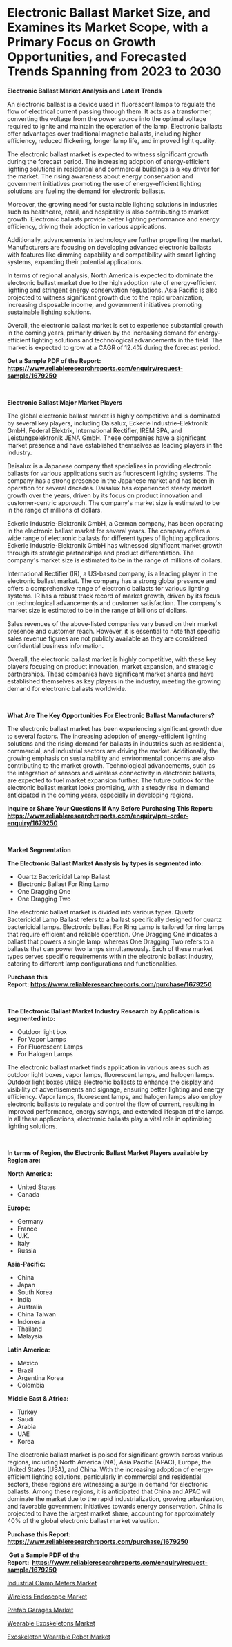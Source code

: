 <p><h1>Electronic Ballast Market Size, and Examines its Market Scope, with a Primary Focus on Growth Opportunities, and Forecasted Trends Spanning from 2023 to 2030</h1></p><p><strong>Electronic Ballast Market Analysis and Latest Trends</strong></p>
<p><p>An electronic ballast is a device used in fluorescent lamps to regulate the flow of electrical current passing through them. It acts as a transformer, converting the voltage from the power source into the optimal voltage required to ignite and maintain the operation of the lamp. Electronic ballasts offer advantages over traditional magnetic ballasts, including higher efficiency, reduced flickering, longer lamp life, and improved light quality.</p><p>The electronic ballast market is expected to witness significant growth during the forecast period. The increasing adoption of energy-efficient lighting solutions in residential and commercial buildings is a key driver for the market. The rising awareness about energy conservation and government initiatives promoting the use of energy-efficient lighting solutions are fueling the demand for electronic ballasts.</p><p>Moreover, the growing need for sustainable lighting solutions in industries such as healthcare, retail, and hospitality is also contributing to market growth. Electronic ballasts provide better lighting performance and energy efficiency, driving their adoption in various applications.</p><p>Additionally, advancements in technology are further propelling the market. Manufacturers are focusing on developing advanced electronic ballasts with features like dimming capability and compatibility with smart lighting systems, expanding their potential applications.</p><p>In terms of regional analysis, North America is expected to dominate the electronic ballast market due to the high adoption rate of energy-efficient lighting and stringent energy conservation regulations. Asia Pacific is also projected to witness significant growth due to the rapid urbanization, increasing disposable income, and government initiatives promoting sustainable lighting solutions.</p><p>Overall, the electronic ballast market is set to experience substantial growth in the coming years, primarily driven by the increasing demand for energy-efficient lighting solutions and technological advancements in the field. The market is expected to grow at a CAGR of 12.4% during the forecast period.</p></p>
<p><strong>Get a Sample PDF of the Report:&nbsp; <a href="https://www.reliableresearchreports.com/enquiry/request-sample/1679250">https://www.reliableresearchreports.com/enquiry/request-sample/1679250</a></strong></p>
<p>&nbsp;</p>
<p><strong>Electronic Ballast Major Market Players</strong></p>
<p><p>The global electronic ballast market is highly competitive and is dominated by several key players, including Daisalux, Eckerle Industrie-Elektronik GmbH, Federal Elektrik, International Rectifier, IREM SPA, and Leistungselektronik JENA GmbH. These companies have a significant market presence and have established themselves as leading players in the industry.</p><p>Daisalux is a Japanese company that specializes in providing electronic ballasts for various applications such as fluorescent lighting systems. The company has a strong presence in the Japanese market and has been in operation for several decades. Daisalux has experienced steady market growth over the years, driven by its focus on product innovation and customer-centric approach. The company's market size is estimated to be in the range of millions of dollars.</p><p>Eckerle Industrie-Elektronik GmbH, a German company, has been operating in the electronic ballast market for several years. The company offers a wide range of electronic ballasts for different types of lighting applications. Eckerle Industrie-Elektronik GmbH has witnessed significant market growth through its strategic partnerships and product differentiation. The company's market size is estimated to be in the range of millions of dollars.</p><p>International Rectifier (IR), a US-based company, is a leading player in the electronic ballast market. The company has a strong global presence and offers a comprehensive range of electronic ballasts for various lighting systems. IR has a robust track record of market growth, driven by its focus on technological advancements and customer satisfaction. The company's market size is estimated to be in the range of billions of dollars.</p><p>Sales revenues of the above-listed companies vary based on their market presence and customer reach. However, it is essential to note that specific sales revenue figures are not publicly available as they are considered confidential business information.</p><p>Overall, the electronic ballast market is highly competitive, with these key players focusing on product innovation, market expansion, and strategic partnerships. These companies have significant market shares and have established themselves as key players in the industry, meeting the growing demand for electronic ballasts worldwide.</p></p>
<p>&nbsp;</p>
<p><strong>What Are The Key Opportunities For Electronic Ballast Manufacturers?</strong></p>
<p><p>The electronic ballast market has been experiencing significant growth due to several factors. The increasing adoption of energy-efficient lighting solutions and the rising demand for ballasts in industries such as residential, commercial, and industrial sectors are driving the market. Additionally, the growing emphasis on sustainability and environmental concerns are also contributing to the market growth. Technological advancements, such as the integration of sensors and wireless connectivity in electronic ballasts, are expected to fuel market expansion further. The future outlook for the electronic ballast market looks promising, with a steady rise in demand anticipated in the coming years, especially in developing regions.</p></p>
<p><strong>Inquire or Share Your Questions If Any Before Purchasing This Report: <a href="https://www.reliableresearchreports.com/enquiry/pre-order-enquiry/1679250">https://www.reliableresearchreports.com/enquiry/pre-order-enquiry/1679250</a></strong></p>
<p>&nbsp;</p>
<p><strong>Market Segmentation</strong></p>
<p><strong>The Electronic Ballast Market Analysis by types is segmented into:</strong></p>
<p><ul><li>Quartz Bactericidal Lamp Ballast</li><li>Electronic Ballast For Ring Lamp</li><li>One Dragging One</li><li>One Dragging Two</li></ul></p>
<p><p>The electronic ballast market is divided into various types. Quartz Bactericidal Lamp Ballast refers to a ballast specifically designed for quartz bactericidal lamps. Electronic ballast For Ring Lamp is tailored for ring lamps that require efficient and reliable operation. One Dragging One indicates a ballast that powers a single lamp, whereas One Dragging Two refers to a ballasts that can power two lamps simultaneously. Each of these market types serves specific requirements within the electronic ballast industry, catering to different lamp configurations and functionalities.</p></p>
<p><strong>Purchase this Report:&nbsp;<a href="https://www.reliableresearchreports.com/purchase/1679250">https://www.reliableresearchreports.com/purchase/1679250</a></strong></p>
<p>&nbsp;</p>
<p><strong>The Electronic Ballast Market Industry Research by Application is segmented into:</strong></p>
<p><ul><li>Outdoor light box</li><li>For Vapor Lamps</li><li>For Fluorescent Lamps</li><li>For Halogen Lamps</li></ul></p>
<p><p>The electronic ballast market finds application in various areas such as outdoor light boxes, vapor lamps, fluorescent lamps, and halogen lamps. Outdoor light boxes utilize electronic ballasts to enhance the display and visibility of advertisements and signage, ensuring better lighting and energy efficiency. Vapor lamps, fluorescent lamps, and halogen lamps also employ electronic ballasts to regulate and control the flow of current, resulting in improved performance, energy savings, and extended lifespan of the lamps. In all these applications, electronic ballasts play a vital role in optimizing lighting solutions.</p></p>
<p>&nbsp;</p>
<p><strong>In terms of Region, the Electronic Ballast Market Players available by Region are:</strong></p>
<p>
    <p> <strong> North America: </strong>
        <ul>
            <li>United States</li>
            <li>Canada</li>
        </ul>
        </p> 
    <p> <strong> Europe: </strong>
        <ul>
            <li>Germany</li>
            <li>France</li>
            <li>U.K.</li>
            <li>Italy</li>
            <li>Russia</li>
        </ul>
        </p> 
    <p> <strong> Asia-Pacific: </strong>
        <ul>
            <li>China</li>
            <li>Japan</li>
            <li>South Korea</li>
            <li>India</li>
            <li>Australia</li>
            <li>China Taiwan</li>
            <li>Indonesia</li>
            <li>Thailand</li>
            <li>Malaysia</li>
        </ul>
        </p> 
    <p> <strong> Latin America: </strong>
        <ul>
            <li>Mexico</li>
            <li>Brazil</li>
            <li>Argentina Korea</li>
            <li>Colombia</li>
        </ul>
        </p> 
    <p> <strong> Middle East & Africa: </strong>
        <ul>
            <li>Turkey</li>
            <li>Saudi</li>
            <li>Arabia</li>
            <li>UAE</li>
            <li>Korea</li>
        </ul>
    </p>
    </p>
<p><p>The electronic ballast market is poised for significant growth across various regions, including North America (NA), Asia Pacific (APAC), Europe, the United States (USA), and China. With the increasing adoption of energy-efficient lighting solutions, particularly in commercial and residential sectors, these regions are witnessing a surge in demand for electronic ballasts. Among these regions, it is anticipated that China and APAC will dominate the market due to the rapid industrialization, growing urbanization, and favorable government initiatives towards energy conservation. China is projected to have the largest market share, accounting for approximately 40% of the global electronic ballast market valuation.</p></p>
<p><strong>Purchase this Report: <a href="https://www.reliableresearchreports.com/purchase/1679250">https://www.reliableresearchreports.com/purchase/1679250</a></strong></p>
<p>&nbsp;<strong>Get a Sample PDF of the Report:&nbsp;&nbsp;<a href="https://www.reliableresearchreports.com/enquiry/request-sample/1679250">https://www.reliableresearchreports.com/enquiry/request-sample/1679250</a></strong></p>
<p><strong></strong></p>
<p><p><a href="https://www.linkedin.com/pulse/industrial-clamp-meters-market-size-growth-forecast-from/">Industrial Clamp Meters Market</a></p><p><a href="https://www.linkedin.com/pulse/wireless-endoscope-market-size-share-amp-trends-analysis/">Wireless Endoscope Market</a></p><p><a href="https://medium.com/@joelstrosin1928/prefab-garages-market-size-growth-forecast-2023-2030-33b99d12314d">Prefab Garages Market</a></p><p><a href="https://github.com/tamvrosiya/Market-Research-Report-List-1/blob/main/wearable-exoskeletons-market.md">Wearable Exoskeletons Market</a></p><p><a href="https://github.com/dringals/Market-Research-Report-List-1/blob/main/exoskeleton-wearable-robot-market.md">Exoskeleton Wearable Robot Market</a></p></p>